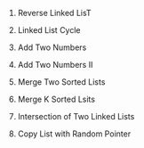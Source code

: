 



1. Reverse Linked LisT

2. Linked List Cycle

3. Add Two Numbers

4. Add Two Numbers II

5. Merge Two Sorted Lists

6. Merge K Sorted Lsits

7. Intersection of Two Linked Lists

8. Copy List with Random Pointer





